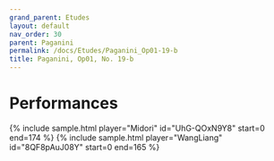 ```yaml
---
grand_parent: Etudes
layout: default
nav_order: 30
parent: Paganini
permalink: /docs/Etudes/Paganini_Op01-19-b
title: Paganini, Op01, No. 19-b
---
```

# Performances
<div class="sample-container">
    {% include sample.html player="Midori" id="UhG-QOxN9Y8" start=0 end=174 %}
    {% include sample.html player="WangLiang" id="8QF8pAuJ08Y" start=0 end=165 %}
</div>